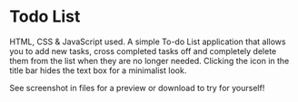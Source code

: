 # Todo List
HTML, CSS & JavaScript used. A simple To-do List application that allows you to add new tasks, cross completed tasks off and completely delete them from the list when they are no longer needed. Clicking the icon in the title bar hides the text box for a minimalist look.

See screenshot in files for a preview or download to try for yourself!
